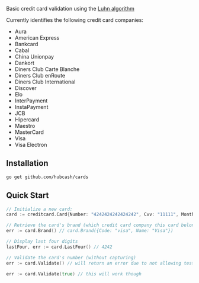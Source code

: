 Basic credit card validation using the [Luhn algorithm](http://en.wikipedia.org/wiki/Luhn_algorithm)

Currently identifies the following credit card companies:
* Aura
* American Express
* Bankcard
* Cabal
* China Unionpay
* Dankort
* Diners Club Carte Blanche
* Diners Club enRoute
* Diners Club International
* Discover
* Elo
* InterPayment
* InstaPayment
* JCB
* Hipercard
* Maestro
* MasterCard
* Visa
* Visa Electron

## Installation

```bash
go get github.com/hubcash/cards
```

## Quick Start

```go
// Initialize a new card:
card := creditcard.Card{Number: "4242424242424242", Cvv: "11111", Month: "02", Year: "2016"}

// Retrieve the card's brand (which credit card company this card belongs to)
err := card.Brand() // card.Brand({Code: "visa", Name: "Visa"})

// Display last four digits
lastFour, err := card.LastFour() // 4242

// Validate the card's number (without capturing)
err := card.Validate() // will return an error due to not allowing test cards

err := card.Validate(true) // this will work though
```

